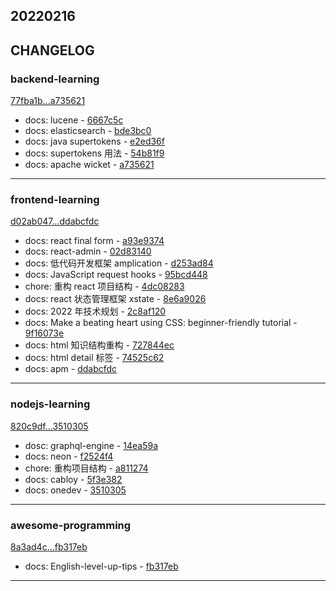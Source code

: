## 20220216

## CHANGELOG

### backend-learning

[77fba1b...a735621](https://github.com/zhbhun/backend-learning/compare/77fba1b...a735621)

* docs: lucene - [6667c5c](https://github.com/zhbhun/backend-learning/commit/6667c5cfa091be5d434132e0a4bc00910018398b)
* docs: elasticsearch - [bde3bc0](https://github.com/zhbhun/backend-learning/commit/bde3bc0158ef31a1e85a5e99ab2ba200d1d78085)
* docs: java supertokens - [e2ed36f](https://github.com/zhbhun/backend-learning/commit/e2ed36f9732a3e93d973cc42cc016165e172b8b5)
* docs: supertokens 用法 - [54b81f9](https://github.com/zhbhun/backend-learning/commit/54b81f9efb774acb964a1dae929f7d5cd57642f8)
* docs: apache wicket - [a735621](https://github.com/zhbhun/backend-learning/commit/a7356216d1e87d2823ca90c16630a9c575456889)

---

### frontend-learning

[d02ab047...ddabcfdc](https://github.com/zhbhun/frontend-learning/compare/d02ab047...ddabcfdc)

* docs: react final form - [a93e9374](https://github.com/zhbhun/frontend-learning/commit/a93e937470d361da432a33d7e538d2d069e69bbf)
* docs: react-admin - [02d83140](https://github.com/zhbhun/frontend-learning/commit/02d83140b8c4552b79ac5d3f465883592a12a6ac)
* docs: 低代码开发框架 amplication - [d253ad84](https://github.com/zhbhun/frontend-learning/commit/d253ad849c6741746a9d3f35da622cdd63ecc248)
* docs: JavaScript request hooks - [95bcd448](https://github.com/zhbhun/frontend-learning/commit/95bcd448f628556144f6c655057947913bef051f)
* chore: 重构 react 项目结构 - [4dc08283](https://github.com/zhbhun/frontend-learning/commit/4dc0828316f2358ad89bff1f49b8a012818cf5c8)
* docs: react 状态管理框架 xstate - [8e6a9026](https://github.com/zhbhun/frontend-learning/commit/8e6a9026be19e4f3edc7f6b34d9e127b82a54058)
* docs: 2022 年技术规划 - [2c8af120](https://github.com/zhbhun/frontend-learning/commit/2c8af1209f22758f0de0ed62ec65f526b06ff6f7)
* docs: Make a beating heart using CSS: beginner-friendly tutorial - [9f16073e](https://github.com/zhbhun/frontend-learning/commit/9f16073ee5508a5242223bb73c21105fd04eb851)
* docs: html 知识结构重构 - [727844ec](https://github.com/zhbhun/frontend-learning/commit/727844ec4e48d3ab0a1752fd7911c34d65db242d)
* docs: html detail 标签 - [74525c62](https://github.com/zhbhun/frontend-learning/commit/74525c627748430ae5b68f4ae495ebc67ce1f21a)
* docs: apm - [ddabcfdc](https://github.com/zhbhun/frontend-learning/commit/ddabcfdc3b4bbb86345f106555f7bdf3b7e0c3be)

---

### nodejs-learning

[820c9df...3510305](https://github.com/zhbhun/nodejs-learning/compare/820c9df...3510305)

* dosc: graphql-engine - [14ea59a](https://github.com/zhbhun/nodejs-learning/commit/14ea59a65366efd48e9fef0ff7bdc3a5dd669dfe)
* docs: neon - [f2524f4](https://github.com/zhbhun/nodejs-learning/commit/f2524f4ad12b38fb21a9890d88511635a1baf3c0)
* chore: 重构项目结构 - [a811274](https://github.com/zhbhun/nodejs-learning/commit/a811274f2096f3eda03ee51b4c000bfa12fd9a15)
* docs: cabloy - [5f3e382](https://github.com/zhbhun/nodejs-learning/commit/5f3e382f95a150df9b27d2815fe5f91c2ec50221)
* docs: onedev - [3510305](https://github.com/zhbhun/nodejs-learning/commit/3510305008cfd43c48570978f68fe94234fbd8ed)

---

### awesome-programming

[8a3ad4c...fb317eb](https://github.com/zhbhun/awesome-programming/compare/8a3ad4c...fb317eb)

* docs: English-level-up-tips - [fb317eb](https://github.com/zhbhun/awesome-programming/commit/fb317eb577f555658885586013556d9d813dfd8f)

---

